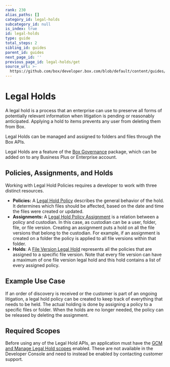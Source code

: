 ```yaml
---
rank: 230
alias_paths: []
category_id: legal-holds
subcategory_id: null
is_index: true
id: legal-holds
type: guide
total_steps: 2
sibling_id: guides
parent_id: guides
next_page_id: ''
previous_page_id: legal-holds/get
source_url: >-
  https://github.com/box/developer.box.com/blob/default/content/guides/legal-holds/index.md
---
```

# Legal Holds

A legal hold is a process that an enterprise can use to preserve all forms of
potentially relevant information when litigation is pending or reasonably
anticipated. Applying a hold to items prevents any user from deleting them from
Box.

Legal Holds can be managed and assigned to folders and files through the Box
APIs.

<Message>

Legal Holds are a feature of the [Box Governance][governance] package, which
can be added on to any Business Plus or Enterprise account.

</Message>

## Policies, Assignments, and Holds

Working with Legal Hold Policies requires a developer to work with three
distinct resources.

* **Policies:**  A [Legal Hold Policy][policy] describes the general behavior
  of the hold. It determines which files should be affected, based on the date
  and time the files were created or updated.
* **Assignments:** A [Legal Hold Policy Assignment][assignment] is a relation
  between a policy and custodian. In this case, as custodian can be a user,
  folder, file, or file version. Creating an assignment puts a hold on all the
  file versions that belong to the custodian. For example, if an assignment is
  created on a folder the policy is applied to all file versions within that
  folder.
* **Holds**: A [File Version Legal Hold][hold] represents all the policies that
  are assigned to a specific file version. Note that every file version can have
  a maximum of one file version legal hold and this hold contains a list of
  every assigned policy.

## Example Use Case

If an order of discovery is received or the customer is part of an ongoing
litigation, a legal hold policy can be created to keep track of everything that
needs to be held. The actual holding is done by assigning a policy to a specific
files or folder. When the holds are no longer needed, the policy can be released
by deleting the assignment.

## Required Scopes

Before using any of the Legal Hold APIs, an application must have the [GCM and
Manage Legal Hold scopes][scopes] enabled. These are not available in the
Developer Console and need to instead be enabled by contacting customer
support.

[scopes]: g://api-calls/permissions-and-errors/scopes
[policy]: r://legal_hold_policy
[assignment]: r://legal_hold_assignment
[hold]: r://file_version_legal_hold
[governance]: https://www.box.com/security/governance-and-compliance